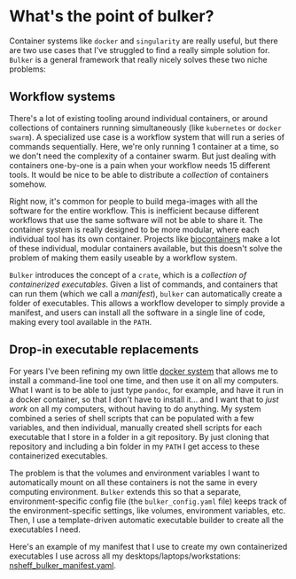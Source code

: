 # What's the point of bulker?

Container systems like `docker` and `singularity` are really useful, but there are two use cases that I've struggled to find a really simple solution for. `Bulker` is a general framework that really nicely solves these two niche problems:

## Workflow systems

There's a lot of existing tooling around individual containers, or around collections of containers running simultaneously (like `kubernetes` or `docker swarm`). A specialized use case is a workflow system that will run a series of commands sequentially. Here, we're only running 1 container at a time, so we don't need the complexity of a container swarm. But just dealing with containers one-by-one is a pain when your workflow needs 15 different tools. It would be nice to be able to distribute a *collection* of containers somehow.

Right now, it's common for people to build mega-images with all the software for the entire workflow. This is inefficient because different workflows that use the same software will not be able to share it. The container system is really designed to be more modular, where each individual tool has its own container. Projects like [biocontainers](http://biocontainers.pro) make a lot of these individual, modular containers available, but this doesn't solve the problem of making them easily useable by a workflow system.

`Bulker` introduces the concept of a `crate`, which is a *collection of containerized executables*. Given a list of commands, and containers that can run them (which we call a *manifest*), `bulker` can automatically create a folder of executables. This allows a workflow developer to simply provide a manifest, and users can install all the software in a single line of code, making every tool available in the `PATH`.

## Drop-in executable replacements

For years I've been refining my own little [docker system](http://github.com/nsheff/docker) that allows me to install a command-line tool one time, and then use it on all my computers. What I want is to be able to just type `pandoc`, for example, and have it run in a docker container, so that I don't have to install it... and I want that to *just work* on all my computers, without having to do anything. My system combined a series of shell scripts that can be populated with a few variables, and then individual, manually created shell scripts for each executable that I store in a folder in a git repository. By just cloning that repository and including a bin folder in my `PATH` I get access to these containerized executables.

The problem is that the volumes and environment variables I want to automatically mount on all these containers is not the same in every computing environment. `Bulker` extends this so that a separate, environment-specific config file (the `bulker_config.yaml` file) keeps track of the environment-specific settings, like volumes, environment variables, etc. Then, I use a template-driven automatic executable builder to create all the executables I need.

Here's an example of my manifest that I use to create my own containerized executables I use across all my desktops/laptops/workstations: [nsheff_bulker_manifest.yaml](https://github.com/nsheff/docker/blob/master/nsheff_bulker_manifest.yaml).